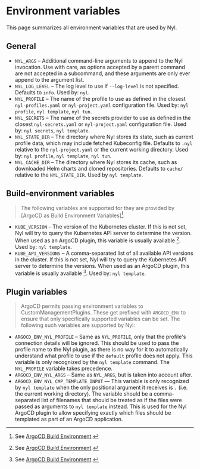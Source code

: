 # Environment variables

This page summarizes all environment variables that are used by Nyl.

## General

- `NYL_ARGS` &ndash; Additional command-line arguments to append to the Nyl invocation. Use with care, as options
  accepted by a parent command are not accepted in a subcommand, and these arguments are only ever append to the
  argument list.
- `NYL_LOG_LEVEL` &ndash; The log level to use if `--log-level` is not specified. Defaults to `info`. Used by: `nyl`.
- `NYL_PROFILE` &ndash; The name of the profile to use as defined in the closest `nyl-profiles.yaml` or
  `nyl-project.yaml` configuration file. Used by: `nyl profile`, `nyl template`, `nyl tun`.
- `NYL_SECRETS` &ndash; The name of the secrets provider to use as defined in the closest `nyl-secrets.yaml` or
  `nyl-project.yaml` configuration file. Used by: `nyl secrets`, `nyl template`.
- `NYL_STATE_DIR` &ndash; The directory where Nyl stores its state, such as current profile data, which may include
  fetched Kubeconfig file. Defaults to `.nyl` relative to the `nyl-project.yaml` or the current working directory.
  Used by: `nyl profile`, `nyl template`, `nyl tun`.
- `NYL_CACHE_DIR` &ndash; The directory where Nyl stores its cache, such as downloaded Helm charts and cloned
  repositories. Defaults to `cache/` relative to the `NYL_STATE_DIR`. Used by `nyl template`.

## Build-environment variables

> The following variables are supported for they are provided by [ArgoCD as Build Environment Variables][^ArgoBuildEnv].

- `KUBE_VERSION` &ndash; The version of the Kubernetes cluster. If this is not set, Nyl will try to query the Kubernetes
  API server to determine the version. When used as an ArgoCD plugin, this variable is usually available
  [^ArgoBuildEnv]. Used by: `nyl template`.
- `KUBE_API_VERSIONS` &ndash; A comma-separated list of all available API versions in the cluster. If this is not set,
  Nyl will try to query the Kubernetes API server to determine the versions. When used as an ArgoCD plugin, this
  variable is usually available [^ArgoBuildEnv]. Used by: `nyl template`.

## Plugin variables

> ArgoCD permits passing environment variables to CustomManagementPlugins. These get prefixed with `ARGOCD_ENV` to
> ensure that only specifically supported variables can be set. The following such variables are supported by Nyl:

- `ARGOCD_ENV_NYL_PROFILE` &ndash; Same as `NYL_PROFILE`, only that the profile's connection details will be ignored.
  This should be used to pass the profile name to the Nyl plugin, as there is no way for it to automatically understand
  what profile to use if the `default` profile does not apply. This variable is only recognized by the `nyl template`
  command. The `NYL_PROFILE` variable takes precedence.
- `ARGOCD_ENV_NYL_ARGS` &ndash; Same as `NYL_ARGS`, but is taken into account after.
- `ARGOCD_ENV_NYL_CMP_TEMPLATE_INPUT` &mdash; This variable is only recognized by `nyl template` when the only positional argument
  it receives is `.` (i.e. the current working directory). The variable should be a comma-separated list of filenames
  that should be treated as if the files were passed as arguments to `nyl template` instead. This is used for the Nyl
  ArgoCD plugin to allow specifying exactly which files should be templated as part of an ArgoCD application.

[^ArgoBuildEnv]: See [ArgoCD Build Environment](https://argo-cd.readthedocs.io/en/stable/user-guide/build-environment/).
